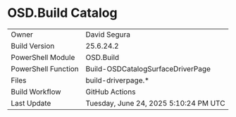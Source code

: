 ﻿# OSD.Build Catalog

| | |
|-|-|
| Owner | David Segura |
| Build Version | 25.6.24.2 |
| PowerShell Module | OSD.Build |
| PowerShell Function | Build-OSDCatalogSurfaceDriverPage |
| Files | build-driverpage.* |
| Build Workflow | GitHub Actions |
| Last Update | Tuesday, June 24, 2025 5:10:24 PM UTC |
